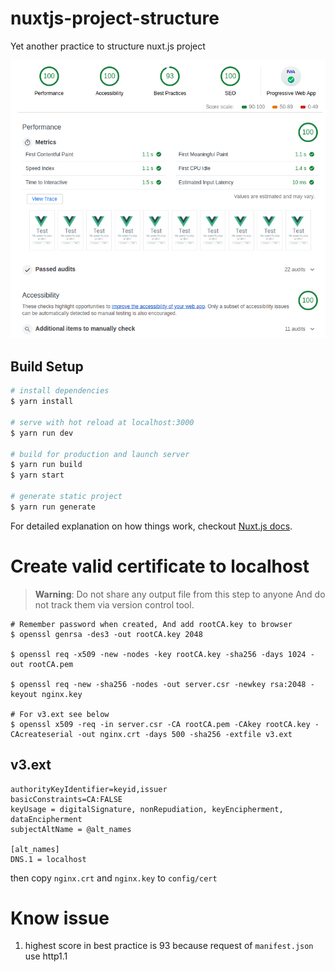 # nuxtjs-project-structure
Yet another practice to structure nuxt.js project
<p align="center">
  <img src="wiki/optimized.jpg">
</p>

## Build Setup

``` bash
# install dependencies
$ yarn install

# serve with hot reload at localhost:3000
$ yarn run dev

# build for production and launch server
$ yarn run build
$ yarn start

# generate static project
$ yarn run generate
```

For detailed explanation on how things work, checkout [Nuxt.js docs](https://nuxtjs.org).


# Create valid certificate to localhost
> **Warning**: Do not share any output file from this step to anyone And do not track them via version control tool.

```shell
# Remember password when created, And add rootCA.key to browser
$ openssl genrsa -des3 -out rootCA.key 2048

$ openssl req -x509 -new -nodes -key rootCA.key -sha256 -days 1024 -out rootCA.pem

$ openssl req -new -sha256 -nodes -out server.csr -newkey rsa:2048 -keyout nginx.key

# For v3.ext see below
$ openssl x509 -req -in server.csr -CA rootCA.pem -CAkey rootCA.key -CAcreateserial -out nginx.crt -days 500 -sha256 -extfile v3.ext
```

## v3.ext
```
authorityKeyIdentifier=keyid,issuer
basicConstraints=CA:FALSE
keyUsage = digitalSignature, nonRepudiation, keyEncipherment, dataEncipherment
subjectAltName = @alt_names

[alt_names]
DNS.1 = localhost
```

then copy `nginx.crt` and `nginx.key` to `config/cert` 

# Know issue
 1. highest score in best practice is 93 because request of `manifest.json` use http1.1 
